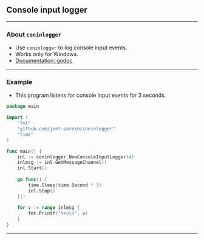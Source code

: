 ## Console input logger

---

### About `coninlogger`

- Use `coninlogger` to log console input events.
- Works only for Windows.
- [Documentation: godoc](https://godoc.org/github.com/jeet-parekh/coninlogger)

---

### Example

- This program listens for console input events for 3 seconds.

```go
package main

import (
    "fmt"
    "github.com/jeet-parekh/coninlogger"
    "time"
)

func main() {
    inl := coninlogger.NewConsoleInputLogger(4)
    inlmsg := inl.GetMessageChannel()
    inl.Start()
    
    go func() {
        time.Sleep(time.Second * 3)
        inl.Stop()
    }()
    
    for v := range inlmsg {
        fmt.Printf("%+v\n", v)
    }
}
```

---

